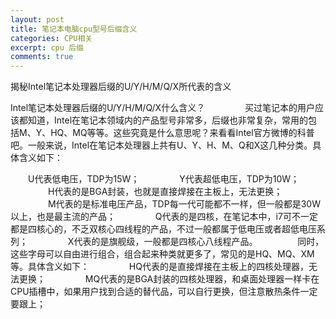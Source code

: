 ```yaml
---
layout: post
title: 笔记本电脑cpu型号后缀含义
categories: CPU相关
excerpt: cpu 后缀
comments: true
---
```


揭秘Intel笔记本处理器后缀的U/Y/H/M/Q/X所代表的含义


Intel笔记本处理器后缀的U/Y/H/M/Q/X什么含义？
　　
　　买过笔记本的用户应该都知道，Intel在笔记本领域内的产品型号非常多，后缀也非常复杂，常用的包括M、Y、HQ、MQ等等。这些究竟是什么意思呢？来看看Intel官方微博的科普吧。一般来说，Intel在笔记本处理器上共有U、Y、H、M、Q和X这几种分类。具体含义如下：

　　U代表低电压，TDP为15W；
　　
　　Y代表超低电压，TDP为10W；
　　
　　H代表的是BGA封装，也就是直接焊接在主板上，无法更换；
　　
　　M代表的是标准电压产品，TDP每一代可能都不一样，但一般都是30W以上，也是最主流的产品；
　　
　　Q代表的是四核，在笔记本中，i7可不一定都是四核心的，不乏双核心四线程的产品，不过一般都属于低电压或者超低电压系列；
　　
　　X代表的是旗舰级，一般都是四核心八线程产品。
　　
　　同时，这些字母可以自由进行组合，组合起来种类就更多了，常见的是HQ、MQ、XM等。具体含义如下：
　　
　　HQ代表的是直接焊接在主板上的四核处理器，无法更换；
　　
　　MQ代表的是BGA封装的四核处理器，和桌面处理器一样卡在CPU插槽中，如果用户找到合适的替代品，可以自行更换，但注意散热条件一定要跟上；
